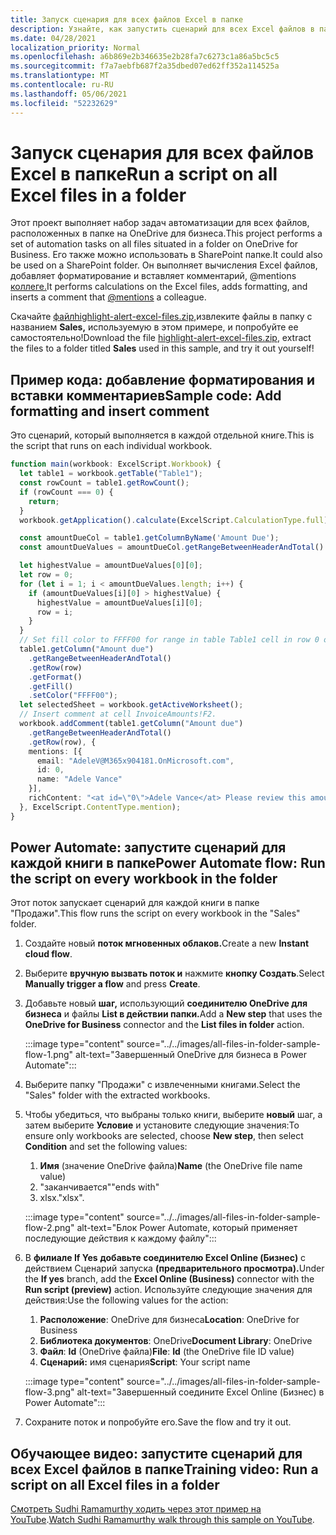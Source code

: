 ```yaml
---
title: Запуск сценария для всех файлов Excel в папке
description: Узнайте, как запустить сценарий для всех Excel файлов в папке на OneDrive для бизнеса.
ms.date: 04/28/2021
localization_priority: Normal
ms.openlocfilehash: a6b869e2b346635e2b28fa7c6273c1a86a5bc5c5
ms.sourcegitcommit: f7a7aebfb687f2a35dbed07ed62ff352a114525a
ms.translationtype: MT
ms.contentlocale: ru-RU
ms.lasthandoff: 05/06/2021
ms.locfileid: "52232629"
---
```

# <a name="run-a-script-on-all-excel-files-in-a-folder"></a><span data-ttu-id="41147-103">Запуск сценария для всех файлов Excel в папке</span><span class="sxs-lookup"><span data-stu-id="41147-103">Run a script on all Excel files in a folder</span></span>

<span data-ttu-id="41147-104">Этот проект выполняет набор задач автоматизации для всех файлов, расположенных в папке на OneDrive для бизнеса.</span><span class="sxs-lookup"><span data-stu-id="41147-104">This project performs a set of automation tasks on all files situated in a folder on OneDrive for Business.</span></span> <span data-ttu-id="41147-105">Его также можно использовать в SharePoint папке.</span><span class="sxs-lookup"><span data-stu-id="41147-105">It could also be used on a SharePoint folder.</span></span>
<span data-ttu-id="41147-106">Он выполняет вычисления Excel файлов, добавляет форматирование и вставляет комментарий, @mentions [коллеге.](https://support.microsoft.com/office/90701709-5dc1-41c7-aa48-b01d4a46e8c7)</span><span class="sxs-lookup"><span data-stu-id="41147-106">It performs calculations on the Excel files, adds formatting, and inserts a comment that [@mentions](https://support.microsoft.com/office/90701709-5dc1-41c7-aa48-b01d4a46e8c7) a colleague.</span></span>

<span data-ttu-id="41147-107">Скачайте <a href="https://github.com/OfficeDev/office-scripts-docs/blob/master/docs/resources/samples/highlight-alert-excel-files.zip?raw=true"> файлhighlight-alert-excel-files.zip,</a>извлеките файлы в папку с названием **Sales,** используемую в этом примере, и попробуйте ее самостоятельно!</span><span class="sxs-lookup"><span data-stu-id="41147-107">Download the file <a href="https://github.com/OfficeDev/office-scripts-docs/blob/master/docs/resources/samples/highlight-alert-excel-files.zip?raw=true">highlight-alert-excel-files.zip</a>, extract the files to a folder titled **Sales** used in this sample, and try it out yourself!</span></span>

## <a name="sample-code-add-formatting-and-insert-comment"></a><span data-ttu-id="41147-108">Пример кода: добавление форматирования и вставки комментариев</span><span class="sxs-lookup"><span data-stu-id="41147-108">Sample code: Add formatting and insert comment</span></span>

<span data-ttu-id="41147-109">Это сценарий, который выполняется в каждой отдельной книге.</span><span class="sxs-lookup"><span data-stu-id="41147-109">This is the script that runs on each individual workbook.</span></span>

```TypeScript
function main(workbook: ExcelScript.Workbook) {
  let table1 = workbook.getTable("Table1");
  const rowCount = table1.getRowCount();
  if (rowCount === 0) {
    return;
  }
  workbook.getApplication().calculate(ExcelScript.CalculationType.full);

  const amountDueCol = table1.getColumnByName('Amount Due');
  const amountDueValues = amountDueCol.getRangeBetweenHeaderAndTotal().getValues();

  let highestValue = amountDueValues[0][0];
  let row = 0;
  for (let i = 1; i < amountDueValues.length; i++) {
    if (amountDueValues[i][0] > highestValue) {
      highestValue = amountDueValues[i][0];
      row = i;
    }
  }
  // Set fill color to FFFF00 for range in table Table1 cell in row 0 on column "Amount due".
  table1.getColumn("Amount due")
    .getRangeBetweenHeaderAndTotal()
    .getRow(row)
    .getFormat()
    .getFill()
    .setColor("FFFF00");
  let selectedSheet = workbook.getActiveWorksheet();
  // Insert comment at cell InvoiceAmounts!F2.
  workbook.addComment(table1.getColumn("Amount due")
    .getRangeBetweenHeaderAndTotal()
    .getRow(row), {
    mentions: [{
      email: "AdeleV@M365x904181.OnMicrosoft.com",
      id: 0,
      name: "Adele Vance"
    }],
    richContent: "<at id=\"0\">Adele Vance</at> Please review this amount"
  }, ExcelScript.ContentType.mention);
}
```

## <a name="power-automate-flow-run-the-script-on-every-workbook-in-the-folder"></a><span data-ttu-id="41147-110">Power Automate: запустите сценарий для каждой книги в папке</span><span class="sxs-lookup"><span data-stu-id="41147-110">Power Automate flow: Run the script on every workbook in the folder</span></span>

<span data-ttu-id="41147-111">Этот поток запускает сценарий для каждой книги в папке "Продажи".</span><span class="sxs-lookup"><span data-stu-id="41147-111">This flow runs the script on every workbook in the "Sales" folder.</span></span>

1. <span data-ttu-id="41147-112">Создайте новый **поток мгновенных облаков.**</span><span class="sxs-lookup"><span data-stu-id="41147-112">Create a new **Instant cloud flow**.</span></span>
1. <span data-ttu-id="41147-113">Выберите **вручную вызвать поток и** нажмите **кнопку Создать**.</span><span class="sxs-lookup"><span data-stu-id="41147-113">Select **Manually trigger a flow** and press **Create**.</span></span>
1. <span data-ttu-id="41147-114">Добавьте новый **шаг,** использующий **соединителю OneDrive для бизнеса** и файлы **List в действии папки.**</span><span class="sxs-lookup"><span data-stu-id="41147-114">Add a **New step** that uses the **OneDrive for Business** connector and the **List files in folder** action.</span></span>

    :::image type="content" source="../../images/all-files-in-folder-sample-flow-1.png" alt-text="Завершенный OneDrive для бизнеса в Power Automate":::
1. <span data-ttu-id="41147-116">Выберите папку "Продажи" с извлеченными книгами.</span><span class="sxs-lookup"><span data-stu-id="41147-116">Select the "Sales" folder with the extracted workbooks.</span></span>
1. <span data-ttu-id="41147-117">Чтобы убедиться, что выбраны только книги, выберите **новый** шаг, а затем выберите **Условие** и установите следующие значения:</span><span class="sxs-lookup"><span data-stu-id="41147-117">To ensure only workbooks are selected, choose **New step**, then select **Condition** and set the following values:</span></span>
    1. <span data-ttu-id="41147-118">**Имя** (значение OneDrive файла)</span><span class="sxs-lookup"><span data-stu-id="41147-118">**Name** (the OneDrive file name value)</span></span>
    1. <span data-ttu-id="41147-119">"заканчивается"</span><span class="sxs-lookup"><span data-stu-id="41147-119">"ends with"</span></span>
    1. <span data-ttu-id="41147-120">xlsx.</span><span class="sxs-lookup"><span data-stu-id="41147-120">"xlsx".</span></span>

    :::image type="content" source="../../images/all-files-in-folder-sample-flow-2.png" alt-text="Блок Power Automate, который применяет последующие действия к каждому файлу":::
1. <span data-ttu-id="41147-122">В **филиале If Yes** **добавьте соединителю Excel Online (Бизнес)** с действием Сценарий запуска **(предварительного просмотра).**</span><span class="sxs-lookup"><span data-stu-id="41147-122">Under the **If yes** branch, add the **Excel Online (Business)** connector with the **Run script (preview)** action.</span></span> <span data-ttu-id="41147-123">Используйте следующие значения для действия:</span><span class="sxs-lookup"><span data-stu-id="41147-123">Use the following values for the action:</span></span>
    1. <span data-ttu-id="41147-124">**Расположение**: OneDrive для бизнеса</span><span class="sxs-lookup"><span data-stu-id="41147-124">**Location**: OneDrive for Business</span></span>
    1. <span data-ttu-id="41147-125">**Библиотека документов**: OneDrive</span><span class="sxs-lookup"><span data-stu-id="41147-125">**Document Library**: OneDrive</span></span>
    1. <span data-ttu-id="41147-126">**Файл**: **Id** (OneDrive файла)</span><span class="sxs-lookup"><span data-stu-id="41147-126">**File**: **Id** (the OneDrive file ID value)</span></span>
    1. <span data-ttu-id="41147-127">**Сценарий:** имя сценария</span><span class="sxs-lookup"><span data-stu-id="41147-127">**Script**: Your script name</span></span>

    :::image type="content" source="../../images/all-files-in-folder-sample-flow-3.png" alt-text="Завершенный соедините Excel Online (Бизнес) в Power Automate":::
1. <span data-ttu-id="41147-129">Сохраните поток и попробуйте его.</span><span class="sxs-lookup"><span data-stu-id="41147-129">Save the flow and try it out.</span></span>

## <a name="training-video-run-a-script-on-all-excel-files-in-a-folder"></a><span data-ttu-id="41147-130">Обучающее видео: запустите сценарий для всех Excel файлов в папке</span><span class="sxs-lookup"><span data-stu-id="41147-130">Training video: Run a script on all Excel files in a folder</span></span>

<span data-ttu-id="41147-131">[Смотреть Sudhi Ramamurthy ходить через этот пример на YouTube](https://youtu.be/xMg711o7k6w).</span><span class="sxs-lookup"><span data-stu-id="41147-131">[Watch Sudhi Ramamurthy walk through this sample on YouTube](https://youtu.be/xMg711o7k6w).</span></span>

